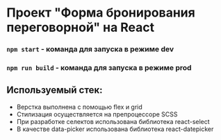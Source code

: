 # Проект  "Форма бронирования переговорной" на React

### `npm start` - команда для запуска в режиме dev

### `npm run build` - команда для запуска в режиме prod

## Используемый стек:
* Верстка выполнена с помощью flex и grid
* Стилизация осуществляется на препроцессоре SCSS
* При разработке селектов использована библиотека react-select
* В качестве data-picker использована библиотека react-datepicker